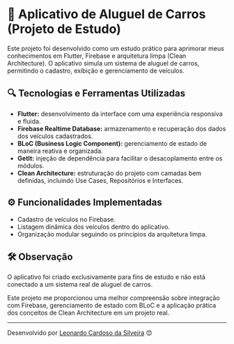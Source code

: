 # 🚗 Aplicativo de Aluguel de Carros (Projeto de Estudo)

Este projeto foi desenvolvido como um estudo prático para aprimorar meus conhecimentos em Flutter, Firebase e arquitetura limpa (Clean Architecture). O aplicativo simula um sistema de aluguel de carros, permitindo o cadastro, exibição e gerenciamento de veículos.

## 🔍 Tecnologias e Ferramentas Utilizadas
- **Flutter:** desenvolvimento da interface com uma experiência responsiva e fluida.
- **Firebase Realtime Database:** armazenamento e recuperação dos dados dos veículos cadastrados.
- **BLoC (Business Logic Component):** gerenciamento de estado de maneira reativa e organizada.
- **GetIt:** injeção de dependência para facilitar o desacoplamento entre os módulos.
- **Clean Architecture:** estruturação do projeto com camadas bem definidas, incluindo Use Cases, Repositórios e Interfaces.

## ⚙️ Funcionalidades Implementadas
- Cadastro de veículos no Firebase.
- Listagem dinâmica dos veículos dentro do aplicativo.
- Organização modular seguindo os princípios da arquitetura limpa.

## 🛠️ Observação
O aplicativo foi criado exclusivamente para fins de estudo e não está conectado a um sistema real de aluguel de carros.

Este projeto me proporcionou uma melhor compreensão sobre integração com Firebase, gerenciamento de estado com BLoC e a aplicação prática dos conceitos de Clean Architecture em um projeto real.

---

Desenvolvido por [Leonardo Cardoso da Silveira](https://www.linkedin.com/in/leonardo-cardoso-da-silveira/) 😊
